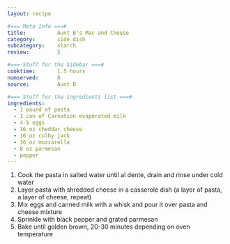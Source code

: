 ```yaml
---
layout: recipe

#=== Meta Info ===#
title: 			Aunt B's Mac and Cheese
category:		side dish					
subcategory:	starch
review:			5

#=== Stuff for the Sidebar ===#
cooktime:		1.5 hours
numserved:		8
source:			Aunt B

#=== Stuff for the ingredients list ===#
ingredients:
  - 1 pound of pasta
  - 1 can of Carnation evaporated milk
  - 4-5 eggs
  - 16 oz cheddar cheese
  - 16 oz colby jack
  - 16 oz mozzarella
  - 8 oz parmesan
  - pepper
---
```


1. Cook the pasta in salted water until al dente, drain and rinse under cold water
2. Layer pasta with shredded cheese in a casserole dish (a layer of pasta, a layer of cheese, repeat)
3. Mix eggs and canned milk with a whisk and pour it over pasta and cheese mixture
4. Sprinkle with black pepper and grated parmesan
5. Bake until golden brown, 20-30 minutes depending on oven temperature
